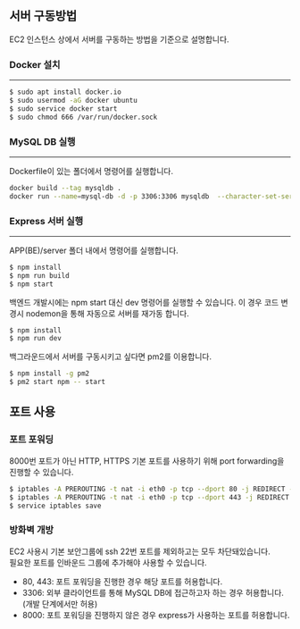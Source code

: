 ## 서버 구동방법

EC2 인스턴스 상에서 서버를 구동하는 방법을 기준으로 설명합니다.

### Docker 설치

---

```bash
$ sudo apt install docker.io
$ sudo usermod -aG docker ubuntu
$ sudo service docker start
$ sudo chmod 666 /var/run/docker.sock
```

### MySQL DB 실행

---

Dockerfile이 있는 폴더에서 명령어를 실행합니다.

```bash
docker build --tag mysqldb .
docker run --name=mysql-db -d -p 3306:3306 mysqldb  --character-set-server=utf8 --collation-server=utf8_general_ci --default-authentication-plugin=mysql_native_password
```

### Express 서버 실행

---

APP(BE)/server 폴더 내에서 명령어를 실행합니다.

```bash
$ npm install
$ npm run build
$ npm start
```

백엔드 개발시에는 npm start 대신 dev 명령어를 실행할 수 있습니다.
이 경우 코드 변경시 nodemon을 통해 자동으로 서버를 재가동 합니다.

```bash
$ npm install
$ npm run dev
```

백그라운드에서 서버를 구동시키고 싶다면 pm2를 이용합니다.

```bash
$ npm install -g pm2
$ pm2 start npm -- start
```

## 포트 사용

### 포트 포워딩

8000번 포트가 아닌 HTTP, HTTPS 기본 포트를 사용하기 위해 port forwarding을 진행할 수 있습니다.

```bash
$ iptables -A PREROUTING -t nat -i eth0 -p tcp --dport 80 -j REDIRECT --to-port 8000
$ iptables -A PREROUTING -t nat -i eth0 -p tcp --dport 443 -j REDIRECT --to-port 8000
$ service iptables save
```

### 방화벽 개방

EC2 사용시 기본 보안그룹에 ssh 22번 포트를 제외하고는 모두 차단돼있습니다.  
필요한 포트를 인바운드 그룹에 추가해야 사용할 수 있습니다.

- 80, 443: 포트 포워딩을 진행한 경우 해당 포트를 허용합니다.
- 3306: 외부 클라이언트를 통해 MySQL DB에 접근하고자 하는 경우 허용합니다. (개발 단계에서만 허용)
- 8000: 포트 포워딩을 진행하지 않은 경우 express가 사용하는 포트를 허용합니다.

